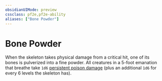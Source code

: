 ```yaml
---
obsidianUIMode: preview
cssclass: pf2e,pf2e-ability
aliases: ["Bone Powder"]
---
```

# Bone Powder

When the skeleton takes physical damage from a critical hit, one of its bones is pulverized into a fine powder. All creatures in a 5-foot emanation that breathe take `1d6` [persistent poison damage](../conditions.md#Persistent%20Damage) (plus an additional `1d6` for every 6 levels the skeleton has).